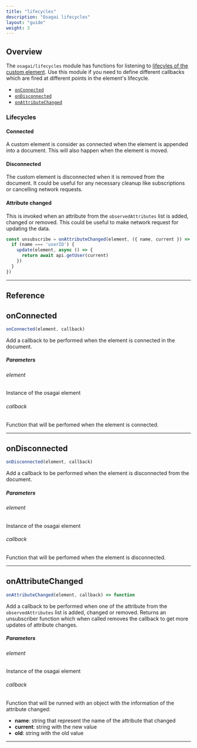 ```yaml
---
title: "lifecycles"
description: "Osagai lifecycles"
layout: "guide"
weight: 3
---
```


<article id="overview">

## Overview
The `osagai/lifecycles` module has functions for listening to [lifecyles of the custom element](https://developer.mozilla.org/en-US/docs/Web/Web_Components/Using_custom_elements#Using_the_lifecycle_callbacks).
Use this module if you need to define different callbacks which are fired at different points in
the element's lifecycle.

- [`onConnected`](#onConnected)
- [`onDisconnected`](#onDisconnected)
- [`onAttributeChanged`](#onAttributeChanged)

### Lifecycles

#### Connected

A custom element is consider as connected when the element is appended into a document.
This will also happen when the element is moved.

#### Disconnected

The custom element is disconnected when it is removed from the document. It could be
useful for any necessary cleanup like subscriptions or cancelling network requests.

#### Attribute changed

This is invoked when an attribute from the `observedAttributes` list is added, changed or
removed. This could be useful to make network request for updating the data.

```javascript
const unsubscribe = onAttributeChanged(element, ({ name, current }) => {
  if (name === 'userID') {
    update(element, async () => {
      return await api.getUser(current)
    })
  }
})
```

</article>

<hr />

## Reference

<article id="onConnected">

## onConnected

```javascript
onConnected(element, callback)
```

Add a callback to be performed when the element is connected in the document.

##### Parameters

###### element
Instance of the osagai element

###### callback
Function that will be perfomed when the element is connected.

</article>

<hr />

<article id="onDisconnected">

## onDisconnected

```javascript
onDisconnected(element, callback)
```

Add a callback to be performed when the element is disconnected from the document.

##### Parameters

###### element
Instance of the osagai element

###### callback
Function that will be perfomed when the element is disconnected.

</article>

<hr />

<article id="onAttributeChanged">

## onAttributeChanged

```javascript
onAttributeChanged(element, callback) => function
```

Add a callback to be performed when one of the attribute from the `observedAttributes`
list is added, changed or removed. Returns an unsubscriber function which when called
removes the callback to get more updates of attribute changes.

##### Parameters

###### element
Instance of the osagai element

###### callback
Function that will be runned with an object with the information of the attribute changed:

- **name**: string that represent the name of the attribute that changed
- **current**: string with the new value
- **old**: string with the old value

</article>

<hr />
